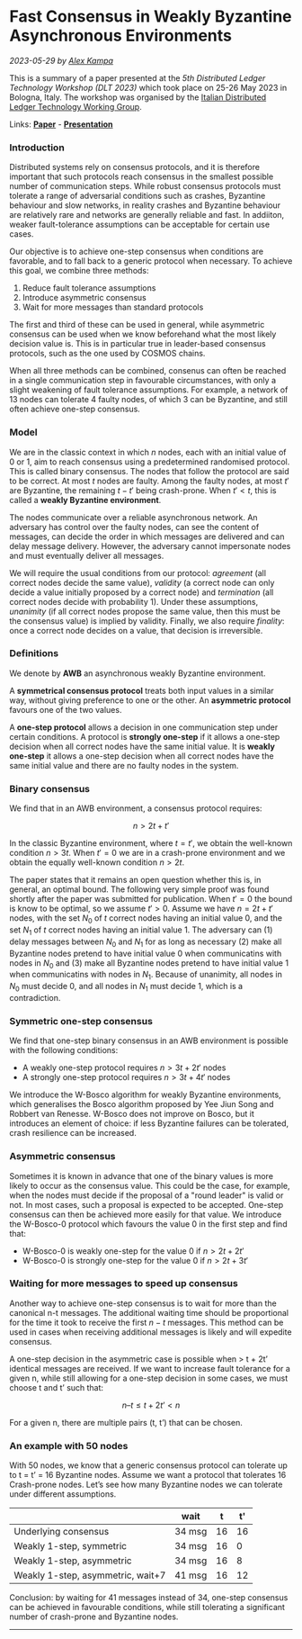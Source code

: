 # Fast Consensus in Weakly Byzantine Asynchronous Environments

*2023-05-29 by [Alex Kampa](https://github.com/alex-kampa)*

This is a summary of a paper presented at the *5th Distributed Ledger Technology Workshop (DLT 2023)* which took place on 25-26 May 2023 in Bologna, Italy. The workshop was organised by the [Italian Distributed Ledger Technology Working Group](https://dltgroup.dmi.unipg.it).

Links: [**Paper**](https://github.com/aragonzkresearch/blog/blob/main/pdf/Fast_Consensus_in_AWB.pdf) - [**Presentation**](https://github.com/aragonzkresearch/blog/blob/main/pdf/Fast_Consensus_in_AWB_slides.pdf)

### Introduction

Distributed systems rely on consensus protocols, and it is therefore important that such protocols reach consensus in the smallest possible number of communication steps. While robust consensus protocols must tolerate a range of adversarial conditions such as crashes, Byzantine behaviour and slow networks, in reality crashes and Byzantine behaviour are relatively rare and networks are generally reliable and fast. In addiiton, weaker fault-tolerance assumptions can be acceptable for certain use cases.

Our objective is to achieve one-step consensus when conditions are favorable, and to fall back to a generic protocol when necessary. To achieve this goal, we combine three methods:

1. Reduce fault tolerance assumptions
2. Introduce asymmetric consensus
3. Wait for more messages than standard protocols

The first and third of these can be used in general, while asymmetric consensus can be used when we know beforehand what the most likely decision value is. This is in particular true in leader-based consensus protocols, such as the one used by COSMOS chains.

When all three methods can be combined, consenus can often be reached in a single communication step in favourable circumstances, with only a slight weakening of fault tolerance assumptions. For example, a network of 13 nodes can tolerate 4 faulty nodes, of which 3 can be Byzantine, and still often achieve one-step consensus.


### Model

We are in the classic context in which $n$ nodes, each with an initial value of $0$ or $1$, aim to reach consensus using a predetermined randomised protocol. This is called binary consensus. The nodes that follow the protocol are said to be correct. At most $t$ nodes are faulty. Among the faulty nodes, at most $t'$ are Byzantine, the remaining $t - t'$ being crash-prone. When $t' < t$, this is called a **weakly Byzantine environment**.

The nodes communicate over a reliable asynchronous network. An adversary has control over the faulty nodes, can see the content of messages, can decide the order in which messages are delivered and can delay message delivery. However, the adversary cannot impersonate nodes and must eventually deliver all messages.

We will require the usual conditions from our protocol: *agreement* (all correct nodes decide the same value), *validity* (a correct node can only decide a value initially proposed by a correct node) and *termination* (all correct nodes decide with probability $1$). Under these assumptions, *unanimity* (if all correct nodes propose the same value, then this must be the consensus value) is implied by validity. Finally, we also require *finality*: once a correct node decides on a value, that decision is irreversible.

### Definitions

We denote by **AWB** an asynchronous weakly Byzantine environment.

A **symmetrical consensus protocol** treats both input values in a similar way, without giving preference to one or the other. An **asymmetric protocol** favours one of the two values.

A **one-step protocol** allows a decision in one communication step under certain conditions. A protocol is **strongly one-step** if it allows a one-step decision when all correct nodes have the same initial value. It is **weakly one-step** it allows a one-step decision when all correct nodes have the same initial value and there are no faulty nodes in the system.

### Binary consensus

We find that in an AWB environment, a consensus protocol requires:

$$n > 2t + t'$$

In the classic Byzantine environment, where $t = t'$, we obtain the well-known condition $n > 3t$. When $t' = 0$ we are in a crash-prone environment and we obtain the equally well-known condition $n > 2t$.

The paper states that it remains an open question whether this is, in general, an optimal bound. The following very simple proof was found shortly after the paper was submitted for publication. When $t' = 0$ the bound is know to be optimal, so we assume $t' > 0$. Assume we have $n = 2t + t'$ nodes, with the set $N_0$ of $t$ correct nodes having an initial value 0, and the set $N_1$ of $t$ correct nodes having an initial value 1. The adversary can (1) delay messages between $N_0$ and $N_1$ for as long as necessary (2) make all Byzantine nodes pretend to have initial value $0$ when communicatins with nodes in $N_0$ and (3) make all Byzantine nodes pretend to have initial value $1$ when communicatins with nodes in $N_1$. Because of unanimity, all nodes in $N_0$ must decide $0$, and all nodes in $N_1$ must decide $1$, which is a contradiction.


### Symmetric one-step consensus

We find that one-step binary consensus in an AWB environment is possible with the following conditions:

- A weakly one-step protocol requires $n > 3t + 2t'$ nodes
- A strongly one-step protocol requires $n > 3t + 4t'$ nodes 

We introduce the W-Bosco algorithm for weakly Byzantine environments, which generalises the Bosco algorithm proposed by Yee Jiun Song and Robbert van Renesse. W-Bosco does not improve on Bosco, but it introduces an element of choice: if less Byzantine failures can be tolerated, crash resilience can be increased.


### Asymmetric consensus

Sometimes it is known in advance that one of the binary values is more likely to occur as the consensus value. This could be the case, for example, when the nodes must decide if the proposal of a "round leader" is valid or not. In most cases, such a proposal is expected to be accepted. One-step consensus can then be achieved more easily for that value. We introduce the W-Bosco-0 protocol which favours the value $0$ in the first step and find that: 

- W-Bosco-0 is weakly one-step for the value $0$ if $n > 2t + 2t'$
- W-Bosco-0 is strongly one-step for the value $0$ if $n > 2t + 3t'$


### Waiting for more messages to speed up consensus

Another way to achieve one-step consensus is to wait for more than the canonical n-t messages. The additional waiting time should be proportional for the time it took to receive the first $n - t$ messages. This method can be used in cases when receiving additional messages is likely and will expedite consensus.

A one-step decision in the asymmetric case is possible when > t + 2t’ identical messages are received. If we want to increase fault tolerance for a given n, while still allowing for a one-step decision in some cases, we must choose t and t’ such that:

$$n – t ≤ t + 2t’ < n$$

For a given n, there are multiple pairs (t, t’) that can be chosen.


### An example with 50 nodes

With 50 nodes, we know that a generic consensus protocol can tolerate up to t = t’ = 16 Byzantine nodes. Assume we want a protocol that tolerates 16 Crash-prone nodes. Let’s see how many Byzantine nodes we can tolerate under different assumptions.

|                                   | wait   | t  | t' |
|-----------------------------------|--------|----|----|
| Underlying consensus              | 34 msg | 16 | 16 |
| Weakly 1-step, symmetric          | 34 msg | 16 | 0  |
| Weakly 1-step, asymmetric         | 34 msg | 16 | 8  |
| Weakly 1-step, asymmetric, wait+7 | 41 msg | 16 | 12 |

Conclusion: by waiting for 41 messages instead of 34, one-step consensus can be achieved in favourable conditions, while still tolerating a significant number of crash-prone and Byzantine nodes.

---